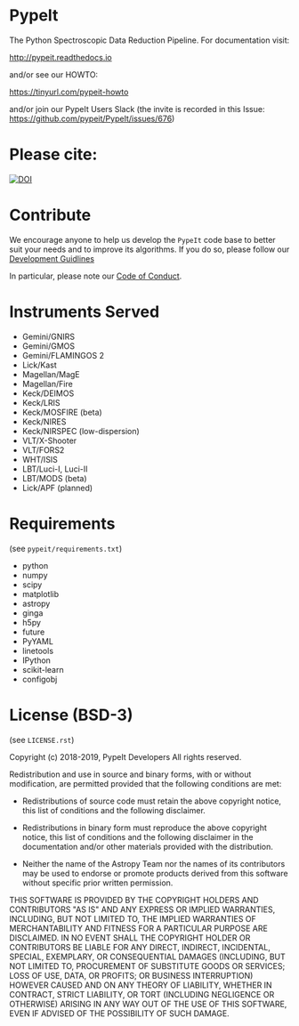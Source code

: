 # PypeIt

The Python Spectroscopic Data Reduction Pipeline.  For
documentation visit:

http://pypeit.readthedocs.io

and/or see our HOWTO:

https://tinyurl.com/pypeit-howto

and/or join our PypeIt Users Slack 
(the invite is recorded in this Issue:
https://github.com/pypeit/PypeIt/issues/676)

# Please cite:


[![DOI](https://zenodo.org/badge/DOI/10.5281/zenodo.3506873.svg)](https://doi.org/10.5281/zenodo.3506873)

# Contribute

We encourage anyone to help us develop the `PypeIt` code base to better
suit your needs and to improve its algorithms. If you do so, please
follow our [Development
Guidlines](https://pypeit.readthedocs.io/en/latest/development.html)

In particular, please note our [Code of
Conduct](https://pypeit.readthedocs.io/en/latest/codeconduct.html).


# Instruments Served
* Gemini/GNIRS
* Gemini/GMOS 
* Gemini/FLAMINGOS 2 
* Lick/Kast 
* Magellan/MagE
* Magellan/Fire
* Keck/DEIMOS
* Keck/LRIS 
* Keck/MOSFIRE  (beta)
* Keck/NIRES
* Keck/NIRSPEC (low-dispersion)
* VLT/X-Shooter
* VLT/FORS2
* WHT/ISIS
* LBT/Luci-I, Luci-II
* LBT/MODS (beta)
* Lick/APF (planned)

# Requirements

(see `pypeit/requirements.txt`)

* python
* numpy
* scipy
* matplotlib
* astropy
* ginga
* h5py
* future
* PyYAML
* linetools
* IPython
* scikit-learn
* configobj


# License (BSD-3)

(see `LICENSE.rst`)

Copyright (c) 2018-2019, PypeIt Developers All rights reserved.

Redistribution and use in source and binary forms, with or without
modification, are permitted provided that the following conditions are
met:

 - Redistributions of source code must retain the above copyright
   notice, this list of conditions and the following disclaimer.

 - Redistributions in binary form must reproduce the above copyright
   notice, this list of conditions and the following disclaimer in the
   documentation and/or other materials provided with the distribution.

 - Neither the name of the Astropy Team nor the names of its
   contributors may be used to endorse or promote products derived from
   this software without specific prior written permission.

THIS SOFTWARE IS PROVIDED BY THE COPYRIGHT HOLDERS AND CONTRIBUTORS "AS
IS" AND ANY EXPRESS OR IMPLIED WARRANTIES, INCLUDING, BUT NOT LIMITED
TO, THE IMPLIED WARRANTIES OF MERCHANTABILITY AND FITNESS FOR A
PARTICULAR PURPOSE ARE DISCLAIMED. IN NO EVENT SHALL THE COPYRIGHT
HOLDER OR CONTRIBUTORS BE LIABLE FOR ANY DIRECT, INDIRECT, INCIDENTAL,
SPECIAL, EXEMPLARY, OR CONSEQUENTIAL DAMAGES (INCLUDING, BUT NOT LIMITED
TO, PROCUREMENT OF SUBSTITUTE GOODS OR SERVICES; LOSS OF USE, DATA, OR
PROFITS; OR BUSINESS INTERRUPTION) HOWEVER CAUSED AND ON ANY THEORY OF
LIABILITY, WHETHER IN CONTRACT, STRICT LIABILITY, OR TORT (INCLUDING
NEGLIGENCE OR OTHERWISE) ARISING IN ANY WAY OUT OF THE USE OF THIS
SOFTWARE, EVEN IF ADVISED OF THE POSSIBILITY OF SUCH DAMAGE.


